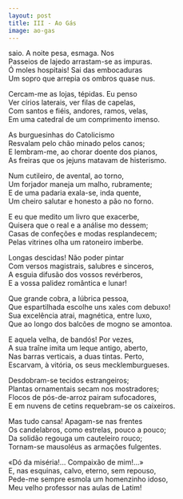 ```yaml
---
layout: post
title: III - Ao Gás
image: ao-gas
---
```

<span class="caps" alt="E"></span> saio. A noite pesa, esmaga. Nos  
Passeios de lajedo arrastam-se as impuras.  
Ó moles hospitais! Sai das embocaduras  
Um sopro que arrepia os ombros quase nus.  

Cercam-me as lojas, tépidas. Eu penso  
Ver círios laterais, ver filas de capelas,  
Com santos e fiéis, andores, ramos, velas,  
Em uma catedral de um comprimento imenso.  

As burguesinhas do Catolicismo  
Resvalam pelo chão minado pelos canos;  
E lembram-me, ao chorar doente dos pianos,  
As freiras que os jejuns matavam de histerismo.  

Num cutileiro, de avental, ao torno,  
Um forjador maneja um malho, rubramente;  
E de uma padaria exala-se, inda quente,  
Um cheiro salutar e honesto a pão no forno.  

E eu que medito um livro que exacerbe,  
Quisera que o real e a análise mo dessem;  
Casas de confeções e modas resplandecem;  
Pelas vitrines olha um ratoneiro imberbe.  

Longas descidas! Não poder pintar  
Com versos magistrais, salubres e sinceros,  
A esguia difusão dos vossos revérberos,  
E a vossa palidez romântica e lunar!  

Que grande cobra, a lúbrica pessoa,  
Que espartilhada escolhe uns xales com debuxo!  
Sua excelência atrai, magnética, entre luxo,  
Que ao longo dos balcões de mogno se amontoa.  

E aquela velha, de bandós! Por vezes,  
A sua traîne imita um leque antigo, aberto,  
Nas barras verticais, a duas tintas. Perto,  
Escarvam, à vitória, os seus mecklemburgueses.  

Desdobram-se tecidos estrangeiros;  
Plantas ornamentais secam nos mostradores;  
Flocos de pós-de-arroz pairam sufocadores,  
E em nuvens de cetins requebram-se os caixeiros.  

Mas tudo cansa! Apagam-se nas frentes  
Os candelabros, como estrelas, pouco a pouco;  
Da solidão regouga um cauteleiro rouco;  
Tornam-se mausoléus as armações fulgentes.  

«Dó da miséria!... Compaixão de mim!...»  
E, nas esquinas, calvo, eterno, sem repouso,  
Pede-me sempre esmola um homenzinho idoso,  
Meu velho professor nas aulas de Latim!  
